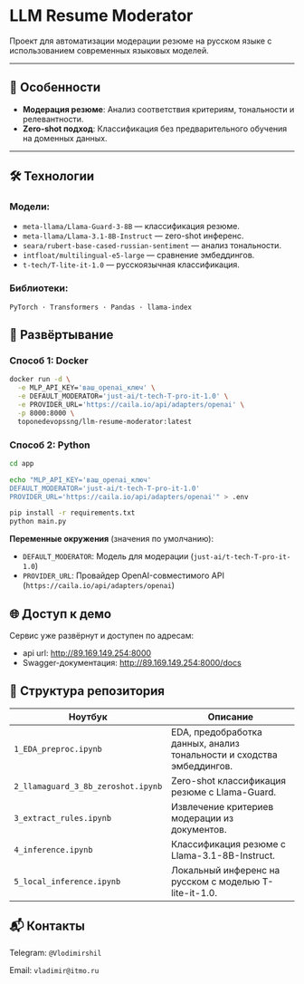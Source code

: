 # LLM Resume Moderator

Проект для автоматизации модерации резюме на русском языке с использованием современных языковых моделей.

---

## 🌟 **Особенности**
- **Модерация резюме**: Анализ соответствия критериям, тональности и релевантности.
- **Zero-shot подход**: Классификация без предварительного обучения на доменных данных.

---

## 🛠️ **Технологии**
### Модели:
- `meta-llama/Llama-Guard-3-8B` — классификация резюме.
- `meta-llama/Llama-3.1-8B-Instruct` — zero-shot инференс.
- `seara/rubert-base-cased-russian-sentiment` — анализ тональности.
- `intfloat/multilingual-e5-large` — сравнение эмбеддингов.
- `t-tech/T-lite-it-1.0` — русскоязычная классификация.

### Библиотеки:
`PyTorch · Transformers · Pandas · llama-index`

## 🚀 **Развёртывание**

### Способ 1: Docker
```bash
docker run -d \
  -e MLP_API_KEY='ваш_openai_ключ' \
  -e DEFAULT_MODERATOR='just-ai/t-tech-T-pro-it-1.0' \
  -e PROVIDER_URL='https://caila.io/api/adapters/openai' \
  -p 8000:8000 \
  toponedevopssng/llm-resume-moderator:latest
```

### Способ 2: Python
```bash
cd app

echo "MLP_API_KEY='ваш_openai_ключ'
DEFAULT_MODERATOR='just-ai/t-tech-T-pro-it-1.0'
PROVIDER_URL='https://caila.io/api/adapters/openai'" > .env

pip install -r requirements.txt
python main.py
```

**Переменные окружения** (значения по умолчанию):
- `DEFAULT_MODERATOR`: Модель для модерации (`just-ai/t-tech-T-pro-it-1.0`)
- `PROVIDER_URL`: Провайдер OpenAI-совместимого API (`https://caila.io/api/adapters/openai`)

## **🌐 Доступ к демо**
Сервис уже развёрнут и доступен по адресам:
- api url: http://89.169.149.254:8000
- Swagger-документация: http://89.169.149.254:8000/docs

## 📂 Структура репозитория
| Ноутбук                            | Описание                                                              |
| ---------------------------------- | --------------------------------------------------------------------- |
| `1_EDA_preproc.ipynb`              | EDA, предобработка данных, анализ тональности и сходства эмбеддингов. |
| `2_llamaguard_3_8b_zeroshot.ipynb` | Zero-shot классификация резюме с Llama-Guard.                         |
| `3_extract_rules.ipynb`            | Извлечение критериев модерации из документов.                         |
| `4_inference.ipynb`                | Классификация резюме с Llama-3.1-8B-Instruct.                         |
| `5_local_inference.ipynb`          | Локальный инференс на русском с моделью T-lite-it-1.0.                |

## 📬 Контакты
Telegram: `@Vlodimirshil`
    
Email: `vladimir@itmo.ru`
